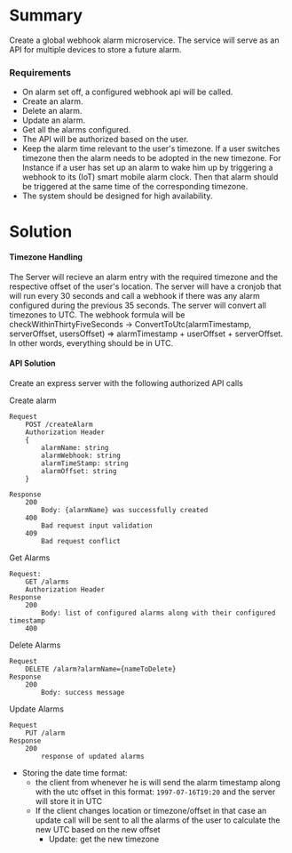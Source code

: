 # Summary
Create a global webhook alarm microservice. The service will serve as an API for multiple devices to store a future alarm.

### Requirements
- On alarm set off, a configured webhook api will be called.
- Create an alarm.
- Delete an alarm.
- Update an alarm.
- Get all the alarms configured.
- The API will be authorized based on the user.
- Keep the alarm time relevant to the user's timezone. If a user switches timezone then the alarm needs to be adopted in the new timezone. For Instance if a user has set up an alarm to wake him up by triggering a webhook to its (IoT) smart mobile alarm clock. Then that alarm should be triggered at the same time of the corresponding timezone.
- The system should be designed for high availability.

# Solution

#### Timezone Handling
The Server will recieve an alarm entry with the required timezone and the respective offset of the user's location.
The server will have a cronjob that will run every 30 seconds and call a webhook if there was any alarm configured during the previous 35 seconds.
The server will convert all timezones to UTC. The webhook formula will be checkWithinThirtyFiveSeconds -> ConvertToUtc(alarmTimestamp, serverOffset, usersOffset) => alarmTimestamp + userOffset + serverOffset. In other words, everything should be in UTC.

#### API Solution
Create an express server with the following authorized API calls

Create alarm
```
Request
    POST /createAlarm
    Authorization Header
    {
        alarmName: string
        alarmWebhook: string
        alarmTimeStamp: string
        alarmOffset: string
    }

Response
    200
        Body: {alarmName} was successfully created
    400
        Bad request input validation
    409
        Bad request conflict

```
Get Alarms

```
Request:
    GET /alarms
    Authorization Header
Response
    200
        Body: list of configured alarms along with their configured timestamp
    400        
```

Delete Alarms
```
Request 
    DELETE /alarm?alarmName={nameToDelete}
Response
    200
        Body: success message
```
Update Alarms
```
Request
    PUT /alarm
Response
    200
        response of updated alarms
```

- Storing the date time format:
    + the client from whenever he is will send the alarm timestamp along with the utc offset in this format: `1997-07-16T19:20` and the server will store it in UTC
    + If the client changes location or timezone/offset in that case an update call will be sent to all the alarms of the user to calculate the new UTC based on the new offset
        + Update: get the new timezone 
